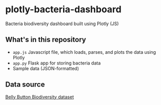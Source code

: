 # plotly-bacteria-dashboard
Bacteria biodiversity dashboard built using Plotly (JS)

## What's in this repository
* `app.js` Javascript file, which loads, parses, and plots the data using Plotly
* `app.py` Flask app for storing bacteria data
* Sample data (JSON-formatted)

## Data source
[Belly Button Biodiversity dataset](http://robdunnlab.com/projects/belly-button-biodiversity/)
